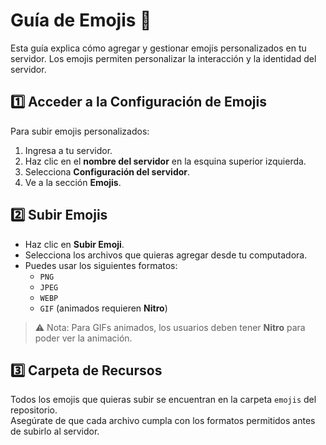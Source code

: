 # Guía de Emojis 🎨

Esta guía explica cómo agregar y gestionar emojis personalizados en tu servidor. Los emojis permiten personalizar la interacción y la identidad del servidor.

## 1️⃣ Acceder a la Configuración de Emojis

Para subir emojis personalizados:

1. Ingresa a tu servidor.
2. Haz clic en el **nombre del servidor** en la esquina superior izquierda.
3. Selecciona **Configuración del servidor**.
4. Ve a la sección **Emojis**.

## 2️⃣ Subir Emojis

- Haz clic en **Subir Emoji**.
- Selecciona los archivos que quieras agregar desde tu computadora.
- Puedes usar los siguientes formatos:
  - `PNG`
  - `JPEG`
  - `WEBP`
  - `GIF` (animados requieren **Nitro**)

> ⚠️ Nota: Para GIFs animados, los usuarios deben tener **Nitro** para poder ver la animación.

## 3️⃣ Carpeta de Recursos

Todos los emojis que quieras subir se encuentran en la carpeta `emojis` del repositorio.  
Asegúrate de que cada archivo cumpla con los formatos permitidos antes de subirlo al servidor.
